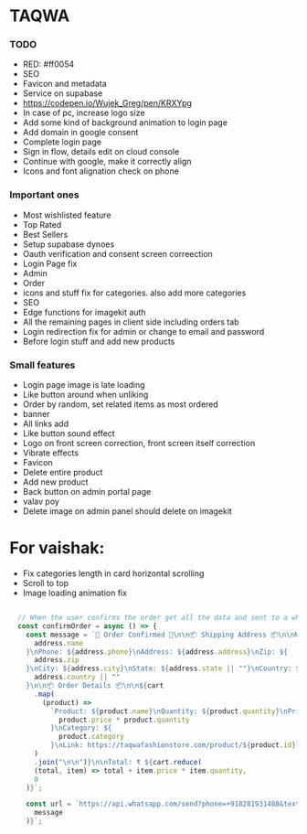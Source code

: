 # TAQWA

### TODO

- RED: #ff0054
- SEO
- Favicon and metadata
- Service on supabase
- https://codepen.io/Wujek_Greg/pen/KRXYpg
- In case of pc, increase logo size
- Add some kind of background animation to login page
- Add domain in google consent
- Complete login page
- Sign in flow, details edit on cloud console
- Continue with google, make it correctly align
- Icons and font alignation check on phone

### Important ones

- Most wishlisted feature
- Top Rated
- Best Sellers
- Setup supabase dynoes
- Oauth verification and consent screen correection
- Login Page fix
- Admin
- Order
- icons and stuff fix for categories. also add more categories
- SEO
- Edge functions for imagekit auth
- All the remaining pages in client side including orders tab
- Login redirection fix for admin or change to email and password
- Before login stuff and add new products

### Small features

- Login page image is late loading
- Like button around when unliking
- Order by random, set related items as most ordered
- banner
- All links add
- Like button sound effect
- Logo on front screen correction, front screen itself correction
- Vibrate effects
- Favicon
- Delete entire product
- Add new product
- Back button on admin portal page
- valav poy
- Delete image on admin panel should delete on imagekit

# For vaishak:

- Fix categories length in card horizontal scrolling
- Scroll to top
- Image loading animation fix

```javascript

  // When the user confirms the order get all the data and sent to a whatsapp number well formated about the address and the product details including link, then clear the cart
  const confirmOrder = async () => {
    const message = `🛒 Order Confirmed 🛒\n\n📦 Shipping Address 📦\n\nName: ${
      address.name
    }\nPhone: ${address.phone}\nAddress: ${address.address}\nZip: ${
      address.zip
    }\nCity: ${address.city}\nState: ${address.state || ""}\nCountry: ${
      address.country || ""
    }\n\n📦 Order Details 📦\n\n${cart
      .map(
        (product) =>
          `Product: ${product.name}\nQuantity: ${product.quantity}\nPrice: ₹ ${
            product.price * product.quantity
          }\nCategory: ${
            product.category
          }\nLink: https://taqwafashionstore.com/product/${product.id}`
      )
      .join("\n\n")}\n\nTotal: ₹ ${cart.reduce(
      (total, item) => total + item.price * item.quantity,
      0
    )}`;

    const url = `https://api.whatsapp.com/send?phone=+918281931488&text=${encodeURIComponent(
      message
    )}`;
```
